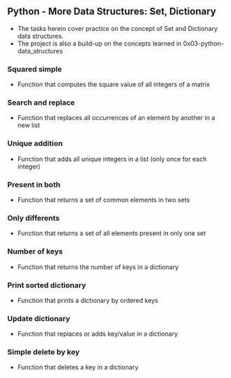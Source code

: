 ## Python - More Data Structures: Set, Dictionary

* The tasks herein cover practice on the concept of Set and Dictionary data structures.
* The project is also a build-up on the concepts learned in 0x03-python-data_structures

### Squared simple

* Function that computes the square value of all integers of a matrix

### Search and replace

* Function that replaces all occurrences of an element by another in a new list

### Unique addition

* Function that adds all unique integers in a list (only once for each integer)

### Present in both

* Function that returns a set of common elements in two sets

### Only differents

* Function that returns a set of all elements present in only one set

### Number of keys

* Function that returns the number of keys in a dictionary

### Print sorted dictionary

* Function that prints a dictionary by ordered keys

### Update dictionary

* Function that replaces or adds key/value in a dictionary

### Simple delete by key

* Function that deletes a key in a dictionary
